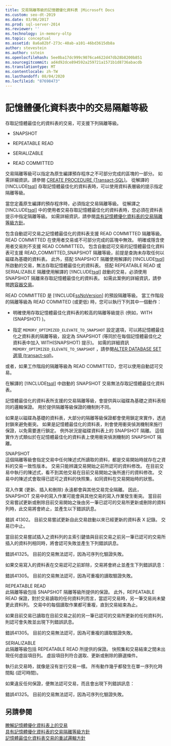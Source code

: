 ```yaml
---
title: 交易隔離等級的記憶體優化資料表 |Microsoft Docs
ms.custom: seo-dt-2019
ms.date: 03/06/2017
ms.prod: sql-server-2014
ms.reviewer: ''
ms.technology: in-memory-oltp
ms.topic: conceptual
ms.assetid: 8a6a82bf-273c-40ab-a101-46bd3615db8a
author: stevestein
ms.author: sstein
ms.openlocfilehash: 5ee0ba17dc999c9076ca4622d47db28b8200b851
ms.sourcegitcommit: ad4d92dce894592a259721a1571b1d8736abacdb
ms.translationtype: MT
ms.contentlocale: zh-TW
ms.lasthandoff: 08/04/2020
ms.locfileid: "87698473"
---
```

# <a name="transaction-isolation-levels-in-memory-optimized-tables"></a>記憶體優化資料表中的交易隔離等級

  存取記憶體最佳化的資料表的交易，可支援下列隔離等級。  
  
-   SNAPSHOT  
  
-   REPEATABLE READ  
  
-   SERIALIZABLE  
  
-   READ COMMITTED  
  
 交易隔離等級可以指定為原生編譯預存程序之不可部分完成的區塊的一部分。 如需詳細資訊，請參閱 [CREATE PROCEDURE &#40;Transact-SQL&#41;](/sql/t-sql/statements/create-procedure-transact-sql)。 從解譯的 [!INCLUDE[tsql](../includes/tsql-md.md)] 存取記憶體最佳化的資料表時，可以使用資料表層級的提示指定隔離等級。  
  
 當您定義原生編譯的預存程序時，必須指定交易隔離等級。 從解譯之 [!INCLUDE[tsql](../includes/tsql-md.md)] 中的使用者交易存取記憶體最佳化的資料表時，您必須在資料表提示中指定隔離等級。 如需詳細資訊，請參閱[具有記憶體優化資料表的交易隔離等級方針](../relational-databases/in-memory-oltp/memory-optimized-tables.md)。  
  
 包含自動認可交易之記憶體最佳化的資料表支援 READ COMMITTED 隔離等級。 READ COMMITTED 在使用者交易或不可部分完成的區塊中無效。 明確或隱含使用者交易則不支援 READ COMMITTED。 包含自動認可交易的記憶體最佳化資料表可支援 READ_COMMITTED_SNAPSHOT 隔離等級，前提是查詢未存取任何以磁碟為基礎的資料表。 此外，搭配 SNAPSHOT 隔離使用解譯的 [!INCLUDE[tsql](../includes/tsql-md.md)] 所啟動的交易，無法存取記憶體最佳化的資料表。 搭配 REPEATABLE READ 或 SERIALIZABLE 隔離使用解譯的 [!INCLUDE[tsql](../includes/tsql-md.md)] 啟動的交易，必須使用 SNAPSHOT 隔離來存取記憶體最佳化的資料表。 如需此案例的詳細資訊，請參閱[跨容器交易](cross-container-transactions.md)。  
  
 READ COMMITTED 是 [!INCLUDE[ssNoVersion](../includes/ssnoversion-md.md)] 的預設隔離等級。 當工作階段的隔離等級為 READ COMMITED (或更低) 時，您可以執行下列其中一個動作：  
  
-   明確使用存取記憶體最佳化資料表的較高的隔離等級提示 (例如，WITH (SNAPSHOT) )。  
  
-   指定 `MEMORY_OPTIMIZED_ELEVATE_TO_SNAPSHOT` 設定選項，可以將記憶體最佳化之資料表的隔離等級，設定為 SNAPSHOT (等同於在每個記憶體最佳化之資料表中加入 WITH(SNAPSHOT) 提示)。 如需的詳細資訊 `MEMORY_OPTIMIZED_ELEVATE_TO_SNAPSHOT` ，請參閱[ALTER DATABASE SET 選項 &#40;transact-sql&#41;](/sql/t-sql/statements/alter-database-transact-sql-set-options)。  
  
 或者，如果工作階段的隔離等級為 READ COMMITTED，您可以使用自動認可交易。  
  
 在解譯的 [!INCLUDE[tsql](../includes/tsql-md.md)] 中啟動的 SNAPSHOT 交易無法存取記憶體最佳化資料表。  
  
 記憶體最佳化的資料表所支援的交易隔離等級，會提供與以磁碟為基礎之資料表相同的邏輯保證。 用於提供隔離等級保證的機制則不同。  
  
 如果是以磁碟為基礎的資料表，大部分的隔離等級保證都會使用鎖定來實作，透過封鎖來避免衝突。 如果是記憶體最佳化的資料表，則會使用衝突偵測機制來施行保證，以免需要進行鎖定。 例外狀況是磁碟資料表上的 SNAPSHOT 隔離。 這個實作方式類似於在記憶體最佳化的資料表上使用衝突偵測機制的 SNAPSHOT 隔離。  
  
 SNAPSHOT  
 這個隔離等級會指定交易中任何陳述式所讀取的資料，都是交易開始時就存在之資料的交易一致性版本。 交易只能辨識交易開始之前所認可的資料修改。 在目前交易中執行的陳述式，看不到其他交易在目前交易開始之後所進行的資料修改。 交易中的陳述式會取得已認可之資料的快照集，如同資料在交易開始時的狀態。  
  
 寫入作業 (更新、插入和刪除) 永遠都會與其他交易完全隔離。 因此，SNAPSHOT 交易中的寫入作業可能會與其他交易的寫入作業發生衝突。 當目前交易嘗試更新或刪除目前交易開始之後由另一筆已認可的交易所更新或刪除的資料列時，此交易將會終止，並產生以下錯誤訊息。  
  
 錯誤 41302。 目前交易嘗試更新自此交易啟動以來已經更新的資料表 X 記錄。 交易已中止。  
  
 當目前交易嘗試插入之資料列的主索引鍵值與目前交易之前另一筆已認可的交易所插入的資料列相同時，將會認可失敗並產生下列錯誤訊息。  
  
 錯誤41325。 目前的交易無法認可，因為可序列化驗證失敗。  
  
 如果交易寫入的資料表在交易認可之前卸除，交易將會終止並產生下列錯誤訊息：  
  
 錯誤41305。 目前的交易無法認可，因為可重複的讀取驗證失敗。  
  
 REPEATABLE READ  
 此隔離等級包括 SNAPSHOT 隔離等級所提供的保證。 此外，REPEATABLE READ 保證，對於交易讀取的任何資料列而言，當認可交易時，另一筆交易尚未變更此資料列。 交易中的每個讀取作業都可重複，直到交易結束為止。  
  
 如果目前交易已讀取在目前交易之前的另一筆已認可的交易所更新的任何資料列，則認可會失敗並出現下列錯誤訊息。  
  
 錯誤41305。 目前的交易無法認可，因為可重複的讀取驗證失敗。  
  
 SERIALIZABLE  
 此隔離等級包括 REPEATABLE READ 所提供的保證。 快照集和交易結束之間未出現任何虛設項目列。 虛設項目列符合選取、更新或刪除的篩選條件。  
  
 執行此交易時，就像是沒有並行交易一樣。 所有動作幾乎都發生在單一序列化時間點 (認可時間)。  
  
 如果違反任何保證，便無法認可交易，而且會出現下列錯誤訊息：  
  
 錯誤41325。 目前的交易無法認可，因為可序列化驗證失敗。  
  
## <a name="see-also"></a>另請參閱  
 [瞭解記憶體優化資料表上的交易](../../2014/database-engine/understanding-transactions-on-memory-optimized-tables.md)   
 [具有記憶體優化資料表的交易隔離等級方針](../relational-databases/in-memory-oltp/memory-optimized-tables.md)   
 [記憶體最佳化資料表交易的重試邏輯方針](../../2014/database-engine/guidelines-for-retry-logic-for-transactions-on-memory-optimized-tables.md)  
  
  
